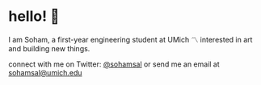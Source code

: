 # hello! 👋
I am Soham, a first-year engineering student at UMich 〽️ interested in art and building new things.

connect with me on Twitter: [@sohamsal](https://twitter.com/sohamsal) 
or send me an email at sohamsal@umich.edu
